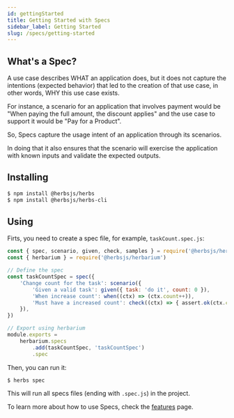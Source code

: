 ```yaml
---
id: gettingStarted
title: Getting Started with Specs
sidebar_label: Getting Started
slug: /specs/getting-started
---
```


## What's a Spec?

A use case describes WHAT an application does, but it does not capture the intentions (expected behavior) that led to the creation of that use case, in other words, WHY this use case exists.

For instance, a scenario for an application that involves payment would be "When paying the full amount, the discount applies" and the use case to support it would be "Pay for a Product". 

So, Specs capture the usage intent of an application through its scenarios. 

In doing that it also ensures that the scenario will exercise the application with known inputs and validate the expected outputs.

## Installing

```bash
$ npm install @herbsjs/herbs
$ npm install @herbsjs/herbs-cli
```

## Using

Firts, you need to create a spec file, for example, `taskCount.spec.js`:

```javascript
const { spec, scenario, given, check, samples } = require('@herbsjs/herbs').specs
const { herbarium } = require('@herbsjs/herbarium')

// Define the spec
const taskCountSpec = spec({
    'Change count for the task': scenario({
        'Given a valid task': given({ task: 'do it', count: 0 }),
        'When increase count': when((ctx) => (ctx.count++)),
        'Must have a increased count': check((ctx) => { assert.ok(ctx.count === 1) }),
    }),
})

// Export using herbarium
module.exports =
    herbarium.specs
        .add(taskCountSpec, 'taskCountSpec')
        .spec
```

Then, you can run it:

```bash
$ herbs spec
```

This will run all specs files (ending with `.spec.js`) in the project.

To learn more about how to use Specs, check the [features](/docs/specs/features) page.